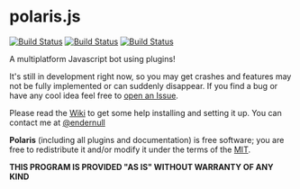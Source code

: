 # polaris.js

<a href="https://github.com/luksireiku/polaris.js/actions?query=workflow%3A%22Node.js+CI%22">
    <img alt="Build Status" src="https://github.com/luksireiku/polaris.js/workflows/Node.js%20CI/badge.svg"></a>
<a href="https://github.com/luksireiku/polaris.js/actions?query=workflow%3ADocker">
    <img alt="Build Status" src="https://github.com/luksireiku/polaris.js/workflows/Docker/badge.svg"></a>
<a href="https://github.com/luksireiku/polaris.js/actions?query=workflow%3ADeploy">
    <img alt="Build Status" src="https://github.com/luksireiku/polaris.js/workflows/Deploy/badge.svg"></a>

A multiplatform Javascript bot using plugins!

It's still in development right now, so you may get crashes and features
may not be fully implemented or can suddenly disappear.
If you find a bug or have any cool idea feel free to [open an Issue](https://github.com/luksireiku/polaris.js/issues/new).

Please read the [Wiki](https://github.com/luksireiku/polaris.js/wiki) to get some help installing and setting it up.
You can contact me at [@endernull](https://telegram.me/endernull)

**Polaris** (including all plugins and documentation) is free software; you are free to redistribute it and/or modify it under the terms of the [MIT](LICENSE).

**THIS PROGRAM IS PROVIDED "AS IS" WITHOUT WARRANTY OF ANY KIND**
